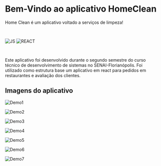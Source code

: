 # Bem-Vindo ao aplicativo HomeClean 

Home Clean é um aplicativo voltado a serviços de limpeza!

<br>

![JS](https://img.shields.io/badge/javascript%20-%23323330.svg?&style=for-the-badge&logo=javascript&logoColor=%23F7DF1E)
![REACT](https://img.shields.io/badge/react%20-%23323330.svg?&style=for-the-badge&logo=react&logoColor=%23F7DF1E)

<br>

Este aplicativo foi desenvolvido durante o segundo semestre do curso técnico de desenvolvimento de sistemas no SENAI-Florianópolis. Foi utilizado como estrutura base um aplicativo em react para pedidos em restaurantes e avaliação dos clientes.

## Imagens do aplicativo


![Demo1](imagens/telaInicial.PNG)
<br>

![Demo2](imagens/telaLogin.PNG)
<br>

![Demo3](imagens/telaCadastro.PNG)
<br>

![Demo4](imagens/telaHome.PNG)
<br>

![Demo5](imagens/telaAgendamento.PNG)
<br>

![Demo6](imagens/telaAgendamento2.PNG)
<br>

![Demo7](imagens/telaAgendamento.PNG)

<br>
